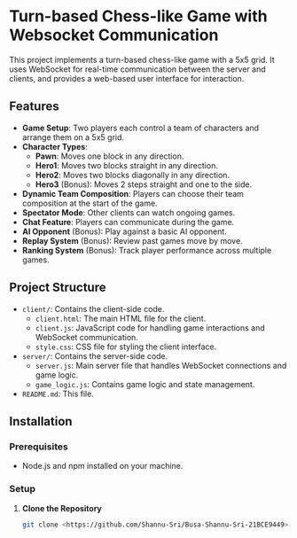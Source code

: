 # Turn-based Chess-like Game with Websocket Communication

This project implements a turn-based chess-like game with a 5x5 grid. It uses WebSocket for real-time communication between the server and clients, and provides a web-based user interface for interaction.

## Features

- **Game Setup**: Two players each control a team of characters and arrange them on a 5x5 grid.
- **Character Types**:
  - **Pawn**: Moves one block in any direction.
  - **Hero1**: Moves two blocks straight in any direction.
  - **Hero2**: Moves two blocks diagonally in any direction.
  - **Hero3** (Bonus): Moves 2 steps straight and one to the side.
- **Dynamic Team Composition**: Players can choose their team composition at the start of the game.
- **Spectator Mode**: Other clients can watch ongoing games.
- **Chat Feature**: Players can communicate during the game.
- **AI Opponent** (Bonus): Play against a basic AI opponent.
- **Replay System** (Bonus): Review past games move by move.
- **Ranking System** (Bonus): Track player performance across multiple games.

## Project Structure

- `client/`: Contains the client-side code.
  - `client.html`: The main HTML file for the client.
  - `client.js`: JavaScript code for handling game interactions and WebSocket communication.
  - `style.css`: CSS file for styling the client interface.
- `server/`: Contains the server-side code.
  - `server.js`: Main server file that handles WebSocket connections and game logic.
  - `game_logic.js`: Contains game logic and state management.
- `README.md`: This file.

## Installation

### Prerequisites

- Node.js and npm installed on your machine.

### Setup

1. **Clone the Repository**

   ```bash
   git clone <https://github.com/Shannu-Sri/Busa-Shannu-Sri-21BCE9449>
   
